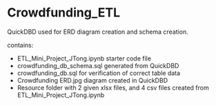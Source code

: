 # Crowdfunding_ETL
 
QuickDBD used for ERD diagram creation and schema creation.

contains: 
- ETL_Mini_Project_JTong.ipynb starter code file
- crowdfunding_db_schema.sql generated from QuickDBD
- crowdfunding_db.sql for verification of correct table data
- Crowdfunding ERD.jpg diagram created in QuickDBD
- Resource folder with 2 given xlsx files, and 4 csv files created from ETL_Mini_Project_JTong.ipynb
